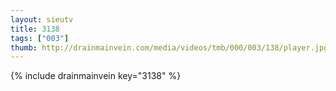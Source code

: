 ```yaml
--- 
layout: sieutv
title: 3138
tags: ["003"]
thumb: http://drainmainvein.com/media/videos/tmb/000/003/138/player.jpg
---
```

{% include drainmainvein key="3138" %} 
